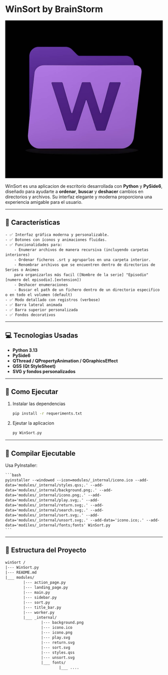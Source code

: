 # WinSort by BrainStorm

![Icono](modules/_internal/icono.ico)

WinSort es una aplicacion de escritorio desarrollada con **Python** y **PySide6**, 
diseñado para ayudarte a **ordenar**, **buscar** y **deshacer** cambios en directorios y archivos. 
Su interfaz elegante y moderna proporciona una experiencia amigable para el usuario.

---

## 🛑 Características

    - ✅ Interfaz gráfica moderna y personalizable.
    - ✅ Botones con íconos y animaciones fluidas.
    - ✅ Funcionalidades para:
        - Enumerar archivos de manera recursiva (incluyendo carpetas interiores)
        - Ordenar ficheros .srt y agruparlos en una carpeta interior.
        - Renombrar archivos que se encuentren dentro de directorios de Series o Animes
        para organizarlos más facil ([Nombre de la serie] "Episodio" [numero del episodio].[extension])
        - Deshacer enumeraciones
        - Buscar el path de un fichero dentro de un directorio especifico o en todo el volumen (default)
    - ✅ Modo detallado con registros (verbose)
    - ✅ Barra lateral animada
    - ✅ Barra superior personalizada
    - ✅ Fondos decorativos

---

## 💻 Tecnologias Usadas

- **Python 3.13**
- **PySide6**
-  **QThread / QPropertyAnimation / QGraphicsEffect**
- **QSS (Qt StyleSheet)**
- **SVG y fondos personalizados**

---

## 🚀 Como Ejecutar

1. Instalar las dependencias
    
    ```bash
    pip install -r requeriments.txt
    ```

2. Ejeutar la aplicacion

    ```bash
    py WinSort.py
    ```

---

## 🧱 Compilar Ejecutable

Usa PyInstaller:

    ```bash
    pyinstaller --windowed --icon=modules/_internal/icono.ico --add-data='modules/_internal/styles.qss;.' --add-data='modules/_internal/background.png;.' --add-data='modules/_internal/icono.png;.' --add-data='modules/_internal/play.svg;.' --add-data='modules/_internal/return.svg;.' --add-data='modules/_internal/search.svg;.' --add-data='modules/_internal/sort.svg;.' --add-data='modules/_internal/unsort.svg;.' --add-data='icono.ico;.' --add-data='modiles/_internal/fonts;fonts' WinSort.py
    ```

---

## 📁 Estructura del Proyecto

    winSort /
    |--- WinSort.py
    |--- README.md
    |___ modules/
            |--- action_page.py
            |--- landing_page.py
            |--- main.py
            |--- sidebar.py
            |--- sort.py
            |--- title_bar.py
            |--- worker.py
            |___ _internal/
                    |--- background.png
                    |--- icono.ico
                    |--- icono.png
                    |--- play.svg
                    |--- return.svg
                    |--- sort.svg
                    |--- styles.qss
                    |--- unsort.svg
                    |___ fonts/
                            |___ ....